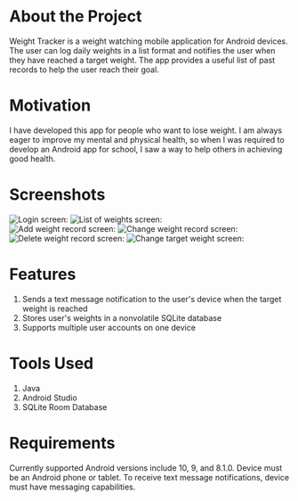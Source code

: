 # About the Project
Weight Tracker is a weight watching mobile application for Android
devices. The user can log daily weights in a list format and notifies
the user when they have reached a target weight. The app provides a
useful list of past records to help the user reach their goal.

# Motivation
I have developed this app for people who want to lose weight. I
am always eager to improve my mental and physical health, so when I was
required to develop an Android app for school, I saw a way to help
others in achieving good health.

# Screenshots
![Login screen:](Screenshots/Login.jpg)
![List of weights screen:](Screenshots/Weights.jpg)
<br/>
![Add weight record screen:](Screenshots/Add.jpg)
![Change weight record screen:](Screenshots/ChangeWeight.jpg)
<br/>
![Delete weight record screen:](Screenshots/Delete.jpg)
![Change target weight screen:](Screenshots/ChangeTarget.jpg)
<br/>

# Features
1. Sends a text message notification to the user's device when the
target weight is reached
2. Stores user's weights in a nonvolatile SQLite database
3. Supports multiple user accounts on one device

# Tools Used
1. Java
2. Android Studio
3. SQLite Room Database

# Requirements
Currently supported Android versions include 10, 9, and 8.1.0. Device
must be an Android phone or tablet. To receive text message
notifications, device must have messaging capabilities.